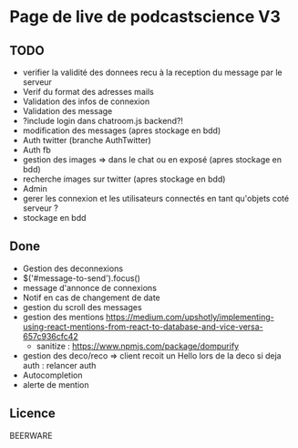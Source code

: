 # Page de live de podcastscience V3

## TODO

* verifier la validité des donnees recu à la reception du message par le serveur
* Verif du format des adresses mails
* Validation des infos de connexion
* Validation des message
* ?include login dans chatroom.js backend?!
* modification des messages (apres stockage en bdd)
* Auth twitter (branche AuthTwitter)
* Auth fb
* gestion des images => dans le chat ou en exposé  (apres stockage en bdd)
* recherche images sur twitter (apres stockage en bdd)
* Admin
* gerer les connexion et les utilisateurs connectés en tant qu'objets coté serveur ?
* stockage en bdd

## Done
* Gestion des deconnexions
* $('#message-to-send').focus()
* message d'annonce de connexions
* Notif en cas de changement de date
* gestion du scroll des messages 
* gestion des mentions https://medium.com/upshotly/implementing-using-react-mentions-from-react-to-database-and-vice-versa-657c936cfc42
   - sanitize : https://www.npmjs.com/package/dompurify
* gestion des deco/reco => client recoit un Hello lors de la deco si deja auth : relancer auth
* Autocompletion
* alerte de mention 

## Licence

BEERWARE 
 